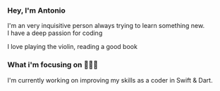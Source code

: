 ### Hey, I'm Antonio

I'm an very inquisitive person always trying to learn something new.  
I have a deep passion for coding

I love playing the violin, reading a good book

### What i'm focusing on 👨🏻‍💻

I'm currently working on improving my skills as a coder in Swift & Dart. 
<!--
**AntonioFlores1/AntonioFlores1** is a ✨ _special_ ✨ repository because its `README.md` (this file) appears on your GitHub profile.

Here are some ideas to get you started:


- 🔭 I’m currently working on ...
- 🌱 I’m currently learning ...
- 👯 I’m looking to collaborate on ...
- 🤔 I’m looking for help with ...
- 💬 Ask me about ...
- 📫 How to reach me: ...
- 😄 Pronouns: ...
- ⚡ Fun fact: ...

-->
